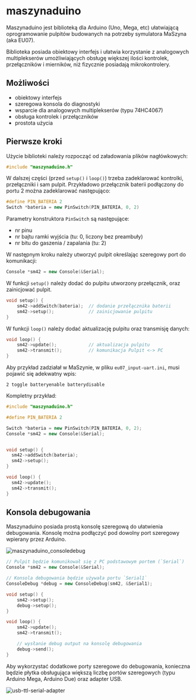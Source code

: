 # maszynaduino

Maszynaduino jest biblioteką dla Arduino (Uno, Mega, etc) ułatwiającą oprogramowanie
pulpitów budowanych na potrzeby symulatora MaSzyna (aka EU07).

Biblioteka posiada obiektowy interfejs i ułatwia korzystanie z analogowych multiplekserów
umożliwiających obsługę większej ilości kontrolek, przełączników i mierników, 
niż fizycznie posiadają mikrokontrolery.

## Możliwości

* obiektowy interfejs
* szeregowa konsola do diagnostyki
* wsparcie dla analogowych multiplekserów (typu 74HC4067)
* obsługa kontrolek i przełączników 
* prostota użycia

## Pierwsze kroki

Użycie biblioteki należy rozpocząć od załadowania plików nagłówkowych:

```cpp
#include "maszynaduino.h"
```

W dalszej części (przed `setup()` i `loop()`) trzeba zadeklarować kontrolki, przełączniki i sam pulpit.
Przykładowo przełącznik baterii podłączony do portu 2 można zadeklarować następująco:

```cpp
#define PIN_BATERIA 2
Switch *bateria = new PinSwitch(PIN_BATERIA, 0, 2)
```

Parametry konstruktora `PinSwitch` są następujące:
- nr pinu
- nr bajtu ramki wyjścia (tu: 0, liczony bez preambuły)
- nr bitu do gaszenia / zapalania (tu: 2)


W następnym kroku należy utworzyć pulpit określając szeregowy port do komunikacji:

```cpp
Console *sm42 = new Console(&Serial);
```

W funkcji `setup()` należy dodać do pulpitu utworzony przełącznik, oraz zainicjować pulpit.


```cpp
void setup() {
    sm42->addSwitch(bateria);  // dodanie przełącznika baterii
    sm42->setup();             // zainicjowanie pulpitu
}
```

W funkcji `loop()` należy dodać aktualizację pulpitu oraz transmisję danych:

```cpp
void loop() {
    sm42->update();            // aktualizacja pulpitu
    sm42->transmit();          // komunikacja Pulpit <-> PC
}
```

Aby przykład zadziałał w MaSzynie, w pliku `eu07_input-uart.ini`, musi pojawić się adekwatny wpis:
```
2 toggle batteryenable batterydisable
```

Kompletny przykład:

```cpp
#include "maszynaduino.h"

#define PIN_BATERIA 2

Switch *bateria = new PinSwitch(PIN_BATERIA, 0, 2);
Console *sm42 = new Console(&Serial);


void setup() {
  sm42->addSwitch(bateria);
  sm42->setup();
}

void loop() {
  sm42->update();
  sm42->transmit();
}
```

## Konsola debugowania

Maszynaduino posiada prostą konsolę szeregową do ułatwienia debugowania.
Konsolę można podłączyć pod dowolny port szeregowy wpierany przez Arduino.

![maszynaduino_consoledebug](https://user-images.githubusercontent.com/139032/117201451-f2a94a00-adec-11eb-9887-1b0b499b6e34.png)

```Cpp
// Pulpit będzie komunikował się z PC podstawowym portem (`Serial`)
Console *sm42 = new Console(&Serial);  

// Konsola debugowania będzie używała portu `Serial1`
ConsoleDebug *debug = new ConsoleDebug(sm42, &Serial1);

void setup() {
    sm42->setup();
    debug->setup();
}

void loop() {
    sm42->update();
    sm42->transmit();

    // wysłanie debug output na konsolę debugowania
    debug->send();
}
```

Aby wykorzystać dodatkowe porty szeregowe do debugowania, konieczna będzie płytka obsługująca większą liczbę portów szeregowych (typu Arduino Mega, Arduino Due) oraz adapter USB.

![usb-ttl-serial-adapter](https://user-images.githubusercontent.com/139032/117203173-00f86580-adef-11eb-90cd-3f6f00fb1971.jpg)
